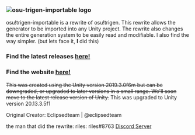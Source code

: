 ### ![osu-trigen-importable logo](https://upload.hubza.co.uk/i/oti.png)

osu!trigen-importable is a rewrite of osu!trigen.
This rewrite allows the generator to be imported into any Unity project.
The rewrite also changes the entire generation system to be easily read and modifiable.
I also find the way simpler. (but lets face it, **I** did this)

### Find the latest releases [here!](https://github.com/rile-s/osu-trigen/releases/latest)

### Find the website [here!](https://eclipsed.hubza.co.uk/programs/osutrigen)

~~This was created using the Unity version 2019.3.0f6m but can be downgraded, or upgraded to later versions in a small range. We'll soon move to the latest release version of Unity.~~
This was upgraded to Unity version 20.13.3.5f1

Original Creator:
Eclipsedteam | @eclipsedteam

the man that did the rewrite:
riles: riles#8763
[Discord Server](https://discord.gg/jggZHYp)
